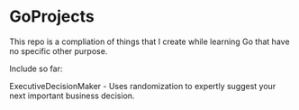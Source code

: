 # GoProjects
This repo is a compliation of things that I create while learning Go that have no specific other purpose.

Include so far:

ExecutiveDecisionMaker - Uses randomization to expertly suggest your next important business decision.
